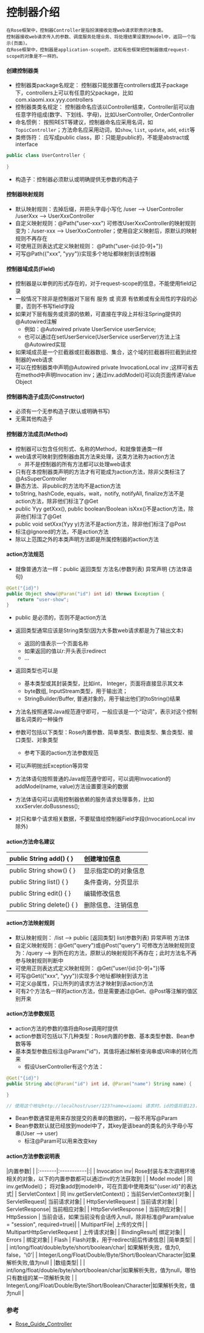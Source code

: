 # 控制器介绍

	在Rose框架中，控制器Controller是指扮演接收处理web请求职责的对象类。
	控制器接收web请求传入的参数、调度服务处理业务、将处理结果设置到model中，返回一个指示(页面)。
	在Rose框架中，控制器是application-scope的，这和有些框架把控制器做成request-scope的对象是不一样的。

#### 创建控制器类
* 控制器类package名规定：
	控制器只能放置在controllers或其子package下，controllers上可以有任意的父package，比如com.xiaomi.xxx.yyy.controllers
* 控制器类类名规定：
	控制器命名应该以Controller结束，Controller前可以由任意字符组成(数字、下划线、字母)，比如UserController, OrderController
* 命名惯例：
	按照REST等建议，控制器命名应采用名词，如`TopicController`；方法命名应采用动词，如`show`, `list`, `update`, `add`, `edit`等
* 类修饰符：
	应写成public class，即：只能是public的，不能是abstract或interface

```java
public class UserController {
	
}
```

* 构造子：控制器必须默认或明确提供无参数的构造子

#### 控制器映射规则
* 默认映射规则：去掉后缀，并把头字母小写化 /user --> UserController /userXxx --> UserXxxController
* 自定义映射规则：@Path("user-xxx") 可修改UserXxxController的映射规则变为：/user-xxx --> UserXxxController；使用自定义映射后，原默认的映射规则不再存在
* 可使用正则表达式定义映射规则： @Path("user-{id:[0-9]+"})
* 可写@Path({"xxx", "yyy"})实现多个地址都映射到该控制器

#### 控制器域成员(Field)
* 控制器是以单例的形式存在的，对于request-scope的信息，不能使用field记录
* 一般情况下除非是控制器对下层有 服务 或 资源 有依赖或有全局性的字段的必要，否则不书写field字段
* 如果对下层有服务或资源的依赖，可直接在字段上并标注Spring提供的@Autowired注解
	* 例如：@Autowired private UserService userService;
	* 也可以通过在setUserService(UserService userServer)方法上注@Autowired实现
* 如果域成员是一个拦截器或拦截器数组、集合，这个域的拦截器将拦截到此控制器的web请求
* 可以在控制器类中声明@Autowired private InvocationLocal inv ;这样可省去在method中声明Invocation inv；通过inv.addModel()可以向页面传递Value Object

#### 控制器构造子成员(Constructor)
* 必须有一个无参构造子(默认或明确书写)
* 无需其他构造子

#### 控制器方法成员(Method)
* 控制器可以包含任何形式、名称的Method，和就像普通类一样
* web请求可映射到控制器由其方法来处理，这类方法称为action方法
	* 并不是控制器的所有方法都可以处理web请求
* 只有在本控制器类声明的方法才有可能成为action方法，除非父类标注了@AsSuperController
* 静态方法、非public的方法均不是action方法
* toString, hashCode, equals，wait，notify, notifyAll, finalize方法不是action方法，除非他们标注了@Get
* public Yyy getXxx(), public boolean/Boolean isXxx()不是action方法，除非他们标注了@Get
* public void setXxx(Yyy y)方法不是action方法，除非他们标注了@Post
* 标注@Ignored的方法，不是action方法
* 除以上范围之外的本类声明方法即是所属控制器的action方法

#### action方法规范
* 就像普通方法一样：public 返回类型 方法名(参数列表) 异常声明 {方法体语句}

```java
@Get("{id}") 
public Object show(@Param("id") int id) throws Exception { 
	return "user-show"; 
}
```

* public 是必须的，否则不是action方法

* 返回类型通常应该是String类型(因为大多数web请求都是为了输出文本)
	* 返回的值表示一个页面名称
	* 如果返回的值以r:开头表示redirect
	* ...
* 返回类型也可以是
	* 基本类型或其封装类型，比如int， Integer，页面将直接显示其文本
	* byte数组, InputStream类型，用于输出流；
	* StringBuilder/Buffer, 普通对象的，用于输出他们的toString()结果
* 方法名按照通常Java规范遵守即可，一般应该是一个“动词”，表示对这个控制器名词类的一种操作
* 参数可包括以下类型：Rose内置参数、简单类型、数组类型、集合类型、接口类型、对象类型
	* 参考下面的action方法参数规范
* 可以声明抛出Exception等异常
* 方法体语句按照普通的Java规范遵守即可，可以调用Invocation的addModel(name, value)方法设置要渲染的数据
* 方法体语句可以调用控制器依赖的服务请求处理事务，比如xxxServler.doBussness();
* 对只和单个请求相关数据，不要赋值给控制器Field字段(InvocationLocal inv除外)

#### action方法命名建议
| public String add() { } | 创建增加信息 | 
|:---------------------------|:---------------| 
| public String show() { } | 显示指定ID的对象信息 | 
| public String list() { } | 条件查询，分页显示 | 
| public String edit() { } | 编辑修改信息 | 
| public String delete() { } | 删除信息、注销信息 |

#### action方法映射规则
* 默认映射规则： /list --> public [返回类型] list(参数列表) 异常声明 方法体
* 自定义映射规则：@Get("query")或@Post("query") 可修改方法映射规则变为：/query --> 到所在的方法，原默认的映射规则不再存在；此时方法名不再参与映射规则判断中
* 可使用正则表达式定义映射规则： @Get("user/{id:[0-9]+"})等
* 可写@Get({"xxx", "yyy"})实现多个地址都映射到该方法
* 可定义@属性，只让所列的请求方法才映射到该action方法
* 可有2个方法名一样的action方法，但是需要通过@Get、@Post等注解的值区别开来

#### action方法参数规范
* action方法的参数的值将由Rose调用时提供
* action参数可包括以下几种类型：Rose内置的参数、基本类型参数、Bean参数等等
* 基本类型参数应标注@Param("id")，其值将通过解析查询串或URI串的转化而来
	* 假设UserController有这个方法： 

```java
@Get("{id}") 
public String abc(@Param("id") int id, @Param("name") String name) {

}

// 使用这个地址http://localhost/user/123?name=xiaomi 请求时，id的值将是123，name的值将是xiaomi
```

* Bean参数通常是用来存放提交的表单的数据的，一般不用写@Param
* Bean参数默认就已经放到model中了，其key是该bean的类名的头字母小写串(User --> user)
	* 标注@Param可以用来改变key

#### action方法参数说明表
|内置参数| |
|:-------|:-----------|:|
| Invocation inv| Rose封装与本次调用环境相关的对象，以下的内置参数都可以通过inv的方法获取到 |
| Model model | 同 inv.getModel()； 将对象add到model中，可在页面中使用类似"{user.id}"的表达式|
| ServletContext | 同 inv.getServletContext()；当前ServletContext对象|
| ServletRequest| 当前请求对象|
| HttpServletRequest | 当前请求对象|
| ServletResponse| 当前相应对象|
| HttpServletResponse | 当前响应对象|
| HttpSession | 当前会话，如果当前没有会话传入null，除非标准@Param(value = "session", required=true)|
| MultipartFile| 上传的文件|
| MultipartHttpServletRequest | 上传请求对象|
| BindingResult| 绑定对象|
| Errors | 绑定对象|
| Flash | Flash对象，用于redirect前后传递信息|
|简单类型| |
| int/long/float/double/byte/short/boolean/char| 如果解析失败，值为0, false，'\0'|
| Integer/Long/Float/Double/Byte/Short/Boolean/Character|如果解析失败,值为null |
|数组类型| |
| int/long/float/double/byte/short/boolean/char|如果解析失败，值为null，哪怕只有数组的某一项解析失败 |
| Integer/Long/Float/Double/Byte/Short/Boolean/Character|如果解析失败，值为null |

### 参考
* [Rose_Guide_Controller](https://code.google.com/archive/p/paoding-rose/wikis/Rose_Guide_Controller.wiki)